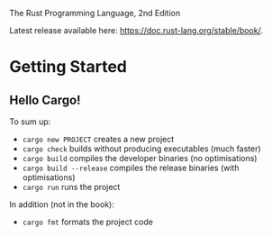 The Rust Programming Language, 2nd Edition

Latest release available here: <https://doc.rust-lang.org/stable/book/>.

# Getting Started

## Hello Cargo!

To sum up:

- `cargo new PROJECT` creates a new project
- `cargo check` builds without producing executables (much faster)
- `cargo build` compiles the developer binaries (no optimisations)
- `cargo build --release` compiles the release binaries (with optimisations)
- `cargo run` runs the project

In addition (not in the book):

- `cargo fmt` formats the project code

